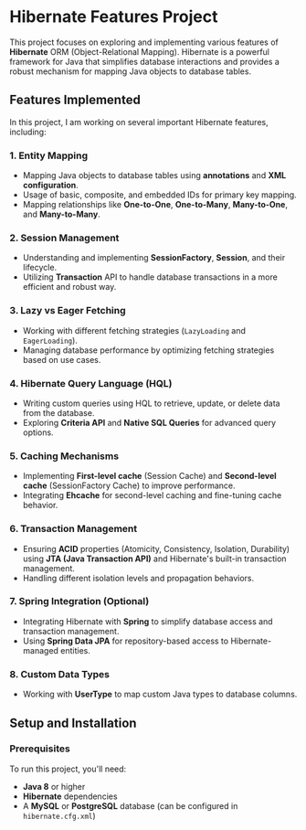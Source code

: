 # Hibernate Features Project

This project focuses on exploring and implementing various features of **Hibernate** ORM (Object-Relational Mapping). Hibernate is a powerful framework for Java that simplifies database interactions and provides a robust mechanism for mapping Java objects to database tables.

## Features Implemented

In this project, I am working on several important Hibernate features, including:

### 1. **Entity Mapping**
   - Mapping Java objects to database tables using **annotations** and **XML configuration**.
   - Usage of basic, composite, and embedded IDs for primary key mapping.
   - Mapping relationships like **One-to-One**, **One-to-Many**, **Many-to-One**, and **Many-to-Many**.

### 2. **Session Management**
   - Understanding and implementing **SessionFactory**, **Session**, and their lifecycle.
   - Utilizing **Transaction** API to handle database transactions in a more efficient and robust way.

### 3. **Lazy vs Eager Fetching**
   - Working with different fetching strategies (`LazyLoading` and `EagerLoading`).
   - Managing database performance by optimizing fetching strategies based on use cases.

### 4. **Hibernate Query Language (HQL)**
   - Writing custom queries using HQL to retrieve, update, or delete data from the database.
   - Exploring **Criteria API** and **Native SQL Queries** for advanced query options.

### 5. **Caching Mechanisms**
   - Implementing **First-level cache** (Session Cache) and **Second-level cache** (SessionFactory Cache) to improve performance.
   - Integrating **Ehcache** for second-level caching and fine-tuning cache behavior.

### 6. **Transaction Management**
   - Ensuring **ACID** properties (Atomicity, Consistency, Isolation, Durability) using **JTA (Java Transaction API)** and Hibernate's built-in transaction management.
   - Handling different isolation levels and propagation behaviors.

### 7. **Spring Integration (Optional)**
   - Integrating Hibernate with **Spring** to simplify database access and transaction management.
   - Using **Spring Data JPA** for repository-based access to Hibernate-managed entities.

### 8. **Custom Data Types**
   - Working with **UserType** to map custom Java types to database columns.

## Setup and Installation

### Prerequisites
To run this project, you'll need:

- **Java 8** or higher
- **Hibernate** dependencies
- A **MySQL** or **PostgreSQL** database (can be configured in `hibernate.cfg.xml`)
